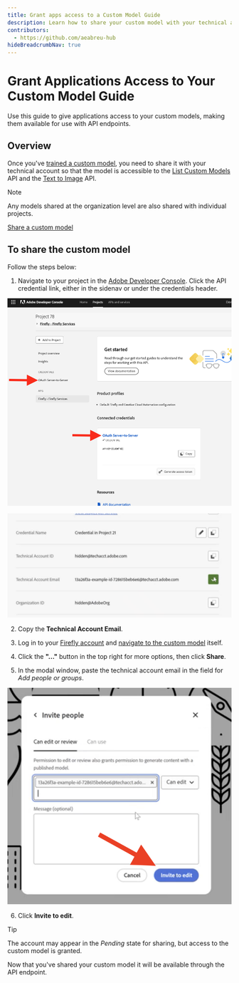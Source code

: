 ```yaml
---
title: Grant apps access to a Custom Model Guide
description: Learn how to share your custom model with your technical account's API key so they are available to use with the endpoint.
contributors:
  - https://github.com/aeabreu-hub
hideBreadcrumbNav: true
---
```


# Grant Applications Access to Your Custom Model Guide

Use this guide to give applications access to your custom models,
making them available for use with API endpoints.

## Overview

Once you've [trained a custom model](../../guides/concepts/custom-models), you need to share it with your technical account
so that the model is accessible to the [List Custom Models](../../guides/api/list_custom_models/) API
and the [Text to Image](../../guides/api/image_generation/V3_Async/) API.

<InlineAlert variant="info" slots="header, text" />

Note

Any models shared at the organization level are also shared with individual projects.

<Media slots="video"/>

[Share a custom model](https://youtu.be/_xxXrEWZ8cc)

## To share the custom model

Follow the steps below:

1. Navigate to your project in the [Adobe Developer Console](https://developer.adobe.com/console/home). Click the API credential link, either in the sidenav or under the credentials header.

![Project credentials screenshot](./images/APICred.png)

<TextBlock slots="image, text" imgWidth="30%" position="center" />

![Technical Account Email](./images/techAccountEmail.png)

2. Copy the **Technical Account Email**.


3. Log in to your [Firefly account](https://firefly.adobe.com/) and [navigate to the custom model](https://firefly.adobe.com/custom-models) itself.
4. Click the **"..."** button in the top right for more options, then click **Share**.
5. In the modal window, paste the technical account email in the field for *Add people or groups*.

<TextBlock slots="image, text" imgWidth="30%" position="center" />

![Invite to edit screenshot](./images/inviteToEditbutton.png)

6. Click **Invite to edit**.

<InlineAlert variant="help" slots="header, text" />

Tip

The account may appear in the *Pending* state for sharing, but access
to the custom model is granted.

Now that you've shared your custom model it will be available through the API endpoint.
